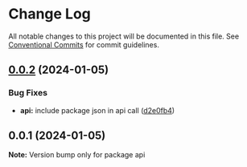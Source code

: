 # Change Log

All notable changes to this project will be documented in this file.
See [Conventional Commits](https://conventionalcommits.org) for commit guidelines.

## [0.0.2](https://github.com/well-doing/docker-elastic-beanstalk-up/compare/api@0.0.1...api@0.0.2) (2024-01-05)


### Bug Fixes

* **api:** include package json in api call ([d2e0fb4](https://github.com/well-doing/docker-elastic-beanstalk-up/commit/d2e0fb434b1f211276ff43c6e582aa4e9d44e2ee))





## 0.0.1 (2024-01-05)

**Note:** Version bump only for package api
